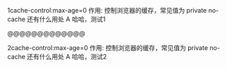 1cache-control:max-age=0
作用: 控制浏览器的缓存，常见值为 private no-cache
还有什么用处
A
哈哈，测试1

@@@@@@@@@@@@@

2cache-control:max-age=0
作用: 控制浏览器的缓存，常见值为 private no-cache
还有什么用处
A
哈哈，测试2
